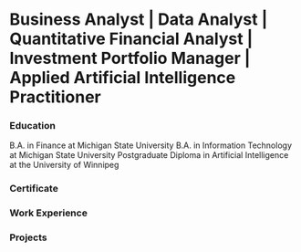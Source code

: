 # Business Analyst | Data Analyst | Quantitative Financial Analyst | Investment Portfolio Manager | Applied Artificial Intelligence Practitioner

### Education
B.A. in Finance at Michigan State University
B.A. in Information Technology at Michigan State University
Postgraduate Diploma in Artificial Intelligence at the University of Winnipeg

### Certificate

### Work Experience

### Projects

